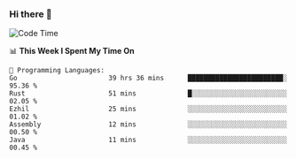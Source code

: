 ### Hi there 👋

<!--
**CrazyCollin/crazycollin** is a ✨ _special_ ✨ repository because its `README.md` (this file) appears on your GitHub profile.

Here are some ideas to get you started:

- 🔭 I’m currently working on ...
- 🌱 I’m currently learning ...
- 👯 I’m looking to collaborate on ...
- 🤔 I’m looking for help with ...
- 💬 Ask me about ...
- 📫 How to reach me: ...
- 😄 Pronouns: ...
- ⚡ Fun fact: ...
-->

<!--START_SECTION:waka-->
![Code Time](http://img.shields.io/badge/Code%20Time-1%2C237%20hrs%2031%20mins-blue)

📊 **This Week I Spent My Time On** 

```text
💬 Programming Languages: 
Go                       39 hrs 36 mins      ████████████████████████░   95.36 % 
Rust                     51 mins             █░░░░░░░░░░░░░░░░░░░░░░░░   02.05 % 
Ezhil                    25 mins             ░░░░░░░░░░░░░░░░░░░░░░░░░   01.02 % 
Assembly                 12 mins             ░░░░░░░░░░░░░░░░░░░░░░░░░   00.50 % 
Java                     11 mins             ░░░░░░░░░░░░░░░░░░░░░░░░░   00.45 % 
```


<!--END_SECTION:waka-->
